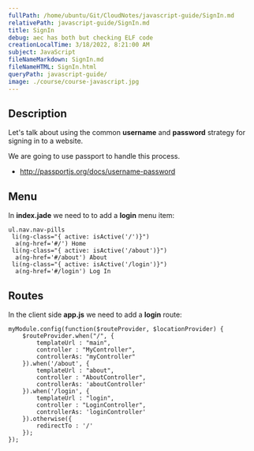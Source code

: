 ```yaml
---
fullPath: /home/ubuntu/Git/CloudNotes/javascript-guide/SignIn.md
relativePath: javascript-guide/SignIn.md
title: SignIn
debug: aec has both but checking ELF code
creationLocalTime: 3/18/2022, 8:21:00 AM
subject: JavaScript
fileNameMarkdown: SignIn.md
fileNameHTML: SignIn.html
queryPath: javascript-guide/
image: ./course/course-javascript.jpg
---
```


<!-- toc -->
<!-- tocstop -->

## Description

Let's talk about using the common **username** and **password** strategy for signing in to a website.

We are going to use passport to handle this process.

- <http://passportjs.org/docs/username-password>

## Menu

In **index.jade** we need to to add a **login** menu item:

```
ul.nav.nav-pills
 li(ng-class="{ active: isActive('/')}")
  a(ng-href='#/') Home
 li(ng-class="{ active: isActive('/about')}")
  a(ng-href='#/about') About
 li(ng-class="{ active: isActive('/login')}")
  a(ng-href='#/login') Log In
```

## Routes

In the client side **app.js** we need to add a **login** route:

```
myModule.config(function($routeProvider, $locationProvider) {
    $routeProvider.when("/", {
        templateUrl : "main",
        controller : "MyController",
        controllerAs: "myController"
    }).when('/about', {
        templateUrl : "about",
        controller : "AboutController",
        controllerAs: 'aboutController'
    }).when('/login', {
        templateUrl : "login",
        controller : "LoginController",
        controllerAs: 'loginController'
    }).otherwise({
        redirectTo : '/'
    });
});

```
